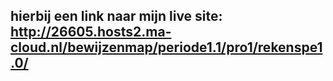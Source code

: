 ## hierbij een link naar mijn live site: http://26605.hosts2.ma-cloud.nl/bewijzenmap/periode1.1/pro1/rekenspe1.0/
